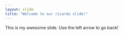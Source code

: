 ```yaml
---
layout: slide
title: "Welcome to our ricardo slide!"
---
```

This is my awesome slide.
Use the left arrow to go back!
